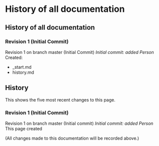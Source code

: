 # History of all documentation

## History of all documentation

### Revision 1 (Initial Commit)
Revision 1 on branch master (Initial Commit)
*Initial commit: added Person*
Created:
- _start.md
- history.md

## History

This shows the five most recent changes to this page.

### Revision 1 (Initial Commit)
Revision 1 on branch master (Initial commit)
*Initial commit: added Person*
This page created

(All changes made to this documentation will be recorded above.)
